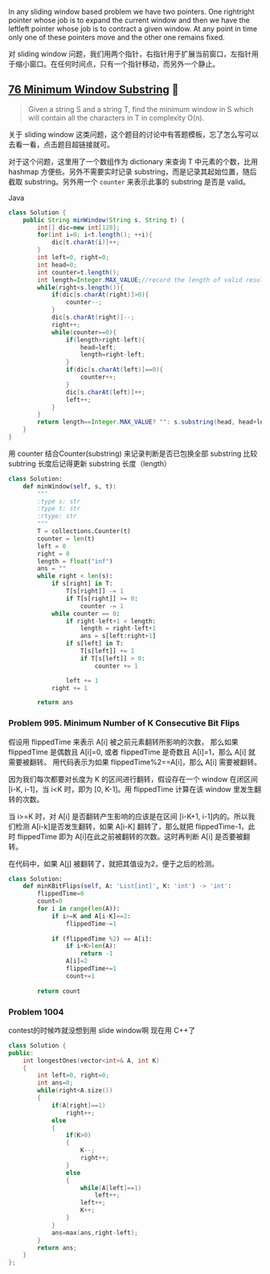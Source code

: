 In any sliding window based problem we have two pointers. 
One rightright pointer whose job is to expand the current window and 
then we have the leftleft pointer whose job is to contract a given window.
At any point in time only one of these pointers move and the other one remains fixed.

对 sliding window 问题，我们用两个指针，右指针用于扩展当前窗口，左指针用于缩小窗口。在任何时间点，只有一个指针移动，而另外一个静止。

## [76 Minimum Window Substring](https://leetcode.com/problems/minimum-window-substring/)  :triangular_flag_on_post:

> Given a string S and a string T, find the minimum window in S which will contain all the characters in T in complexity O(n).

关于 sliding window 这类问题，这个题目的讨论中有答题模板，忘了怎么写可以去看一看，点击题目超链接就可。

对于这个问题，这里用了一个数组作为 dictionary 来查询 T 中元素的个数，比用 hashmap 方便些。另外不需要实时记录 substring，而是记录其起始位置，随后截取 substring。另外用一个 `counter` 来表示此事的 substring 是否是 valid。

Java

```Java
class Solution {
    public String minWindow(String s, String t) {
        int[] dic=new int[128];
        for(int i=0; i<t.length(); ++i){
            dic[t.charAt(i)]++;
        }
        int left=0, right=0;
        int head=0;
        int counter=t.length();
        int length=Integer.MAX_VALUE;//record the length of valid result
        while(right<s.length()){
            if(dic[s.charAt(right)]>0){
                counter--;
            }
            dic[s.charAt(right)]--;
            right++;
            while(counter==0){
                if(length>right-left){
                    head=left;
                    length=right-left;
                }
                if(dic[s.charAt(left)]==0){
                    counter++;
                }
                dic[s.charAt(left)]++;
                left++;
            }
        }
        return length==Integer.MAX_VALUE? "": s.substring(head, head+length);
    }
}
```

用 counter 结合Counter(substring) 来记录判断是否已包换全部 substring
比较 subtring 长度后记得更新 substring 长度（length）

```py
class Solution:
    def minWindow(self, s, t):
        """
        :type s: str
        :type t: str
        :rtype: str
        """
        T = collections.Counter(t)
        counter = len(t)
        left = 0
        right = 0
        length = float("inf")
        ans = ""
        while right < len(s):
            if s[right] in T:
                T[s[right]] -= 1
                if T[s[right]] >= 0:
                    counter -= 1
            while counter == 0:
                if right-left+1 < length:
                    length = right-left+1
                    ans = s[left:right+1]
                if s[left] in T:
                    T[s[left]] += 1
                    if T[s[left]] > 0:
                        counter += 1

                left += 1
            right += 1

        return ans
```

### Problem 995. Minimum Number of K Consecutive Bit Flips

假设用 flippedTime 来表示 A[i] 被之前元素翻转所影响的次数， 那么如果 flippedTime 是偶数且 A[i]=0, 或者 flippedTime 是奇数且 A[i]=1，那么 A[i] 就需要被翻转。
用代码表示为如果 flippedTime%2==A[i]，那么 A[i] 需要被翻转。

因为我们每次都要对长度为 K 的区间进行翻转，假设存在一个 window 在闭区间 [i-K, i-1]，当 i<K 时，即为 [0, K-1]。用 flippedTime 计算在该 window 里发生翻转的次数。

当 i>=K 时，对 A[i] 是否翻转产生影响的应该是在区间 [i-K+1, i-1]内的。所以我们检测 A[i-k]是否发生翻转，如果 A[i-K] 翻转了，那么就把 flippedTime-1，此时 flippedTime 即为 A[i]在此之前被翻转的次数。这时再判断 A[i] 是否要被翻转。

在代码中，如果 A[j] 被翻转了，就把其值设为2，便于之后的检测。

```py
class Solution:
    def minKBitFlips(self, A: 'List[int]', K: 'int') -> 'int':
        flippedTime=0
        count=0
        for i in range(len(A)):
            if i>=K and A[i-K]==2:
                flippedTime-=1
                
            if (flippedTime %2) == A[i]:
                if i+K>len(A):
                    return -1
                A[i]=2
                flippedTime+=1
                count+=1
                
        return count
```

### Problem 1004

contest的时候咋就没想到用 slide window啊
现在用 C++了
```C++
class Solution {
public:
    int longestOnes(vector<int>& A, int K) 
    {
        int left=0, right=0;
        int ans=0;
        while(right<A.size())
        {
            if(A[right]==1)
                right++;
            else
            {
                if(K>0)
                {
                    K--;
                    right++;
                }
                else
                {
                    while(A[left]==1)
                        left++;
                    left++;
                    K++;
                }
            }
            ans=max(ans,right-left);
        }
        return ans;
    }
};
```